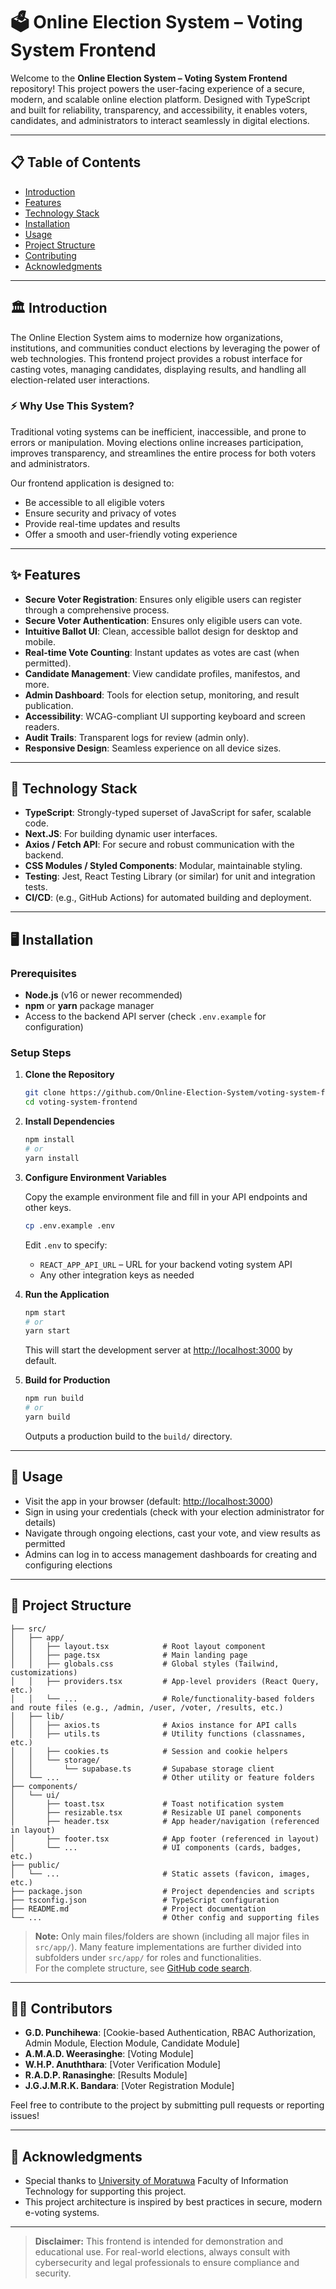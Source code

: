 # 🗳️ Online Election System – Voting System Frontend

Welcome to the **Online Election System – Voting System Frontend** repository! This project powers the user-facing experience of a secure, modern, and scalable online election platform. Designed with TypeScript and built for reliability, transparency, and accessibility, it enables voters, candidates, and administrators to interact seamlessly in digital elections.

---

## 📋 Table of Contents

- [Introduction](#introduction)
- [Features](#features)
- [Technology Stack](#technology-stack)
- [Installation](#installation)
- [Usage](#usage)
- [Project Structure](#project-structure)
- [Contributing](#contributing)
- [Acknowledgments](#acknowledgments)

---

## 🏛️ Introduction

The Online Election System aims to modernize how organizations, institutions, and communities conduct elections by leveraging the power of web technologies. This frontend project provides a robust interface for casting votes, managing candidates, displaying results, and handling all election-related user interactions.

### ⚡ Why Use This System?

Traditional voting systems can be inefficient, inaccessible, and prone to errors or manipulation. Moving elections online increases participation, improves transparency, and streamlines the entire process for both voters and administrators.

Our frontend application is designed to:
- Be accessible to all eligible voters
- Ensure security and privacy of votes
- Provide real-time updates and results
- Offer a smooth and user-friendly voting experience

---

## ✨ Features

- **Secure Voter Registration**: Ensures only eligible users can register through a comprehensive process.
- **Secure Voter Authentication**: Ensures only eligible users can vote.
- **Intuitive Ballot UI**: Clean, accessible ballot design for desktop and mobile.
- **Real-time Vote Counting**: Instant updates as votes are cast (when permitted).
- **Candidate Management**: View candidate profiles, manifestos, and more.
- **Admin Dashboard**: Tools for election setup, monitoring, and result publication.
- **Accessibility**: WCAG-compliant UI supporting keyboard and screen readers.
- **Audit Trails**: Transparent logs for review (admin only).
- **Responsive Design**: Seamless experience on all device sizes.

---

## 🧰 Technology Stack

- **TypeScript**: Strongly-typed superset of JavaScript for safer, scalable code.
- **Next.JS**: For building dynamic user interfaces.
- **Axios / Fetch API**: For secure and robust communication with the backend.
- **CSS Modules / Styled Components**: Modular, maintainable styling.
- **Testing**: Jest, React Testing Library (or similar) for unit and integration tests.
- **CI/CD**: (e.g., GitHub Actions) for automated building and deployment.

---

## 🖥️ Installation

### Prerequisites

- **Node.js** (v16 or newer recommended)
- **npm** or **yarn** package manager
- Access to the backend API server (check `.env.example` for configuration)

### Setup Steps

1. **Clone the Repository**
   ```bash
   git clone https://github.com/Online-Election-System/voting-system-frontend.git
   cd voting-system-frontend
   ```

2. **Install Dependencies**
   ```bash
   npm install
   # or
   yarn install
   ```

3. **Configure Environment Variables**

   Copy the example environment file and fill in your API endpoints and other keys.

   ```bash
   cp .env.example .env
   ```

   Edit `.env` to specify:
   - `REACT_APP_API_URL` – URL for your backend voting system API
   - Any other integration keys as needed

4. **Run the Application**
   ```bash
   npm start
   # or
   yarn start
   ```
   This will start the development server at [http://localhost:3000](http://localhost:3000) by default.

5. **Build for Production**
   ```bash
   npm run build
   # or
   yarn build
   ```
   Outputs a production build to the `build/` directory.

---

## 🚀 Usage

- Visit the app in your browser (default: [http://localhost:3000](http://localhost:3000))
- Sign in using your credentials (check with your election administrator for details)
- Navigate through ongoing elections, cast your vote, and view results as permitted
- Admins can log in to access management dashboards for creating and configuring elections

---

## 📁 Project Structure

```plaintext
├── src/
│   ├── app/
│   │   ├── layout.tsx            # Root layout component
│   │   ├── page.tsx              # Main landing page
│   │   ├── globals.css           # Global styles (Tailwind, customizations)
│   │   ├── providers.tsx         # App-level providers (React Query, etc.)
│   │   └── ...                   # Role/functionality-based folders and route files (e.g., /admin, /user, /voter, /results, etc.)
│   ├── lib/
│   │   ├── axios.ts              # Axios instance for API calls
│   │   ├── utils.ts              # Utility functions (classnames, etc.)
│   │   ├── cookies.ts            # Session and cookie helpers
│   │   └── storage/
│   │       └── supabase.ts       # Supabase storage client
│   └── ...                       # Other utility or feature folders
├── components/
│   └── ui/
│       ├── toast.tsx             # Toast notification system
│       ├── resizable.tsx         # Resizable UI panel components
│       ├── header.tsx            # App header/navigation (referenced in layout)
│       ├── footer.tsx            # App footer (referenced in layout)
│       └── ...                   # UI components (cards, badges, etc.)
├── public/
│   └── ...                       # Static assets (favicon, images, etc.)
├── package.json                  # Project dependencies and scripts
├── tsconfig.json                 # TypeScript configuration
├── README.md                     # Project documentation
└── ...                           # Other config and supporting files
```
> **Note:** Only main files/folders are shown (including all major files in `src/app/`). Many feature implementations are further divided into subfolders under `src/app/` for roles and functionalities.  
For the complete structure, see [GitHub code search](https://github.com/Online-Election-System/voting-system-frontend/search).

---

## 👨‍💻 Contributors

- **G.D. Punchihewa**: [Cookie-based Authentication, RBAC Authorization, Admin Module, Election Module, Candidate Module]
- **A.M.A.D. Weerasinghe**: [Voting Module]
- **W.H.P. Anuththara**: [Voter Verification Module]
- **R.A.D.P. Ranasinghe**: [Results Module]
- **J.G.J.M.R.K. Bandara**: [Voter Registration Module]

Feel free to contribute to the project by submitting pull requests or reporting issues!

---

## 🙏 Acknowledgments

- Special thanks to [University of Moratuwa](https://uom.lk) Faculty of Information Technology for supporting this project.
- This project architecture is inspired by best practices in secure, modern e-voting systems.

---

> **Disclaimer:** This frontend is intended for demonstration and educational use. For real-world elections, always consult with cybersecurity and legal professionals to ensure compliance and security.
